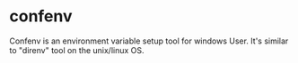# confenv
Confenv is an environment variable setup tool for windows User. It's similar to "direnv" tool on the unix/linux OS.
